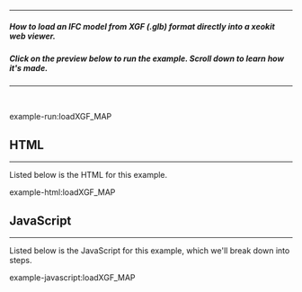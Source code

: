 
---
##### How to load an IFC model from XGF (.glb) format directly into a xeokit web viewer. 
##### Click on the preview below to run the example. Scroll down to learn how it's made.
---

<br>

example-run:loadXGF_MAP

## HTML

---

Listed below is the HTML for this example.

example-html:loadXGF_MAP

## JavaScript

---

Listed below is the JavaScript for this example, which we'll break down into steps.

example-javascript:loadXGF_MAP
